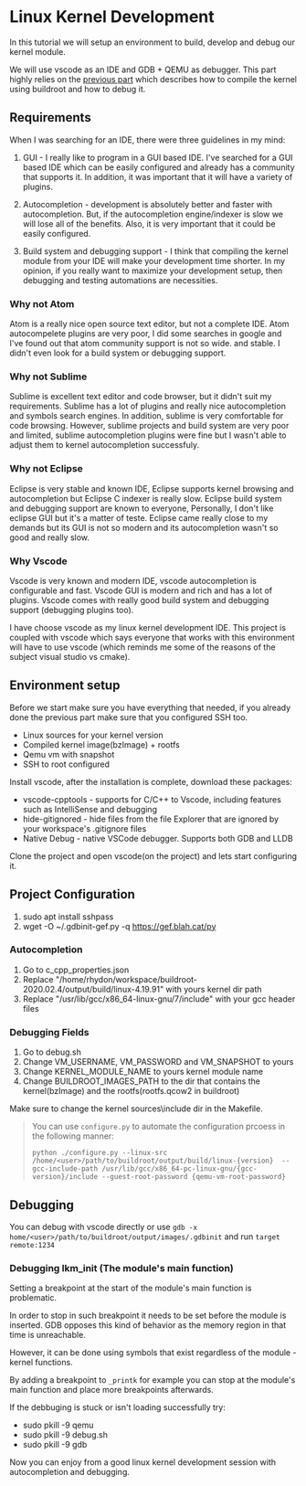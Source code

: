 # Linux Kernel Development
In this tutorial we will setup an environment to build, develop and debug our kernel module.

We will use vscode as an IDE and GDB + QEMU as debugger. This part highly relies on the [previous part](https://github.com/Rhydon1337/linux-kernel-debugging)
which describes how to compile the kernel using buildroot and how to debug it.

## Requirements
When I was searching for an IDE, there were three guidelines in my mind:

1. GUI - I really like to program in a GUI based IDE. I've searched for a GUI based IDE which can be easily configured and already has a community that supports it. In addition, it was important that it will have a variety of plugins.

2. Autocompletion - development is absolutely better and faster with autocompletion. But, if the autocompletion engine/indexer is slow we will lose all of the benefits. Also, it is very important that it could be easily configured.

3. Build system and debugging support - I think that compiling the kernel module from your IDE will make your development time shorter. In my opinion, if you really want to maximize your development setup, then debugging and testing automations are necessities. 

### Why not Atom
Atom is a really nice open source text editor, but not a complete IDE. Atom autocompelete plugins are very poor, I did some searches in google and I've found out that atom community support is not so wide. and stable. I didn't even look for a build system or debugging support.

### Why not Sublime
Sublime is excellent text editor and code browser, but it didn't suit my requirements. Sublime has a lot of plugins and really nice autocompletion and symbols search engines. In addition, sublime is very comfortable for code browsing. However, sublime projects and build system are very poor and limited, sublime autocompletion plugins were fine but I wasn't able to adjust them to kernel autocompletion successfuly.

### Why not Eclipse
Eclipse is very stable and known IDE, Eclipse supports kernel browsing and autocompletion but Eclipse C indexer is really slow.
Eclipse build system and debugging support are known to everyone, Personally, I don't like eclipse GUI but it's a matter of teste. Eclipse came really close to my demands but its GUI is not so modern and its autocompletion wasn't so good and really slow.

### Why Vscode
Vscode is very known and modern IDE, vscode autocompletion is configurable and fast. Vscode GUI is modern and rich and has a lot of plugins. Vscode comes with really good build system and debugging support (debugging plugins too).

I have choose vscode as my linux kernel development IDE. This project is coupled with vscode which says everyone that works with this environment will have to use vscode (which reminds me some of the reasons of the subject visual studio vs cmake).

## Environment setup

Before we start make sure you have everything that needed, if you already done the previous part make sure that you configured SSH too.

* Linux sources for your kernel version
* Compiled kernel image(bzImage) + rootfs
* Qemu vm with snapshot
* SSH to root configured

Install vscode, after the installation is complete, download these packages:

* vscode-cpptools - supports for C/C++ to Vscode, including features such as IntelliSense and debugging
* hide-gitignored - hide files from the file Explorer that are ignored by your workspace's .gitignore files
* Native Debug - native VSCode debugger. Supports both GDB and LLDB

Clone the project and open vscode(on the project) and lets start configuring it.

## Project Configuration

1. sudo apt install sshpass
2. wget -O ~/.gdbinit-gef.py -q https://gef.blah.cat/py



### Autocompletion

1. Go to c_cpp_properties.json
2. Replace "/home/rhydon/workspace/buildroot-2020.02.4/output/build/linux-4.19.91" with yours kernel dir path
3. Replace "/usr/lib/gcc/x86_64-linux-gnu/7/include" with your gcc header files
 
### Debugging Fields


1. Go to debug.sh
2. Change VM_USERNAME, VM_PASSWORD and VM_SNAPSHOT to yours 
3. Change KERNEL_MODULE_NAME to yours kernel module name
4. Change BUILDROOT_IMAGES_PATH to the dir that contains the kernel(bzImage) and the rootfs(rootfs.qcow2 in buildroot)

Make sure to change the kernel sources\include dir in the Makefile.

> You can use `configure.py` to automate the configuration prcoess in the following manner:
>
>`python ./configure.py --linux-src /home/<user>/path/to/buildroot/output/build/linux-{version} 
>--gcc-include-path /usr/lib/gcc/x86_64-pc-linux-gnu/{gcc-version}/include --guest-root-password {qemu-vm-root-password}`


## Debugging
You can debug with vscode directly or use `gdb -x home/<user>/path/to/buildroot/output/images/.gdbinit` and run `target remote:1234` 



### Debugging lkm_init (The module's main function)
Setting a breakpoint at the start of the module's main function
is problematic. 

In order to stop in such breakpoint it needs to be set before
the module is inserted. GDB opposes this kind of behavior as
the memory region in that time is unreachable.

However, it can be done using symbols that exist regardless of
the module - kernel functions.

By adding a breakpoint to `_printk` for example you can stop
at the module's main function and place more breakpoints afterwards.

If the debbuging is stuck or isn't loading successfully try:

* sudo pkill -9 qemu
* sudo pkill -9 debug.sh
* sudo pkill -9 gdb


Now you can enjoy from a good linux kernel development session with autocompletion and debugging.


